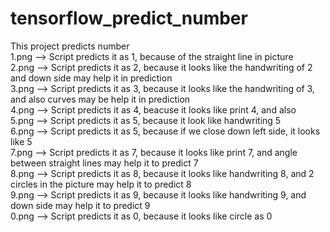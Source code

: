 # tensorflow_predict_number
This project predicts number <br />
1.png --> Script predicts it as 1, because of the straight line in picture <br />
2.png --> Script predicts it as 2, because it looks like the handwriting of 2 and down side may help it in prediction <br />
3.png --> Script predicts it as 3, because it looks like the handwriting of 3, and also curves may be help it in prediction <br />
4.png --> Script predicts it as 4, beacuse it looks like print 4, and also <br />
5.png --> Script predicts it as 5, because it look like handwriting 5 <br />
6.png --> Script predicts it as 5, because if we close down left side, it looks like 5 <br />
7.png --> Script predicts it as 7, because it looks like print 7, and angle between straight lines may help it to predict 7 <br />
8.png --> Script predicts it as 8, because it looks like handwriting 8, and 2 circles in the picture may help it to predict 8 <br />
9.png --> Script predicts it as 9, because it looks like handwriting 9, and down side may help it to predict 9 <br />
0.png --> Script predicts it as 0, because it looks like circle as 0 <br />

